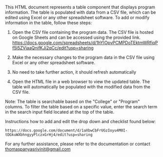 
  This HTML document represents a table component that displays program information.
  The table is populated with data from a CSV file, which can be edited using Excel or any other spreadsheet software.
  To add or modify information in the table, follow these steps:

  1. Open the CSV file containing the program data. The CSV file is hosted on Google Sheets and can be accessed using the provided link.
     https://docs.google.com/spreadsheets/d/1hYIOpvPCMPDoTEktmWRfiqPf5l5ZVjaaQnifKJi2qCc/edit?usp=sharing 

  2. Make the necessary changes to the program data in the CSV file using Excel or any other spreadsheet software.

  3. No need to take further action, it should refresh automatically

  4. Open the HTML file in a web browser to view the updated table. The table will automatically be populated with the modified data from the CSV file.


  Note: The table is searchable based on the "College" or "Program" columns. To filter the table based on a specific value, enter the search term in the search input field located at the top of the table.

  Instructions how to add and edit the drop down and checklist found below:

    https://docs.google.com/document/d/1aXbwCbFrUGzIoyu4M0I-tDGkuWXbhngyyPlczxGrHj4/edit?usp=sharing 

  For any further assistance, please refer to the documentation or contact thomaspanyasrivinit@gmail.com
